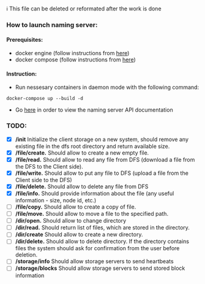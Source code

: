 :information_source: This file can be deleted or reformated after the work is done

### How to launch naming server:
#### Prerequisites:
* docker engine (follow instructions from [here](https://docs.docker.com/get-docker/))
* docker compose (follow instructions from [here](https://docs.docker.com/compose/install/))
#### Instruction:
* Run nessesary containers in daemon mode with the following command:
```
docker-compose up --build -d 
```
* Go [here](http://127.0.0.1/docs) in order to view the naming server API documentation

### TODO:
* [x] **/init** Initialize the client storage on a new system, should remove any existing file in the dfs root directory and return available size.
* [x] **/file/create.** Should allow to create a new empty file.
* [x] **/file/read.** Should allow to read any file from DFS (download a file from the DFS to the Client side).
* [x] **/file/write.** Should allow to put any file to DFS (upload a file from the Client side to the DFS)
* [x] **/file/delete.** Should allow to delete any file from DFS
* [x] **/file/info.** Should provide information about the file (any useful information - size, node id, etc.)
* [ ] **/file/copy.** Should allow to create a copy of file.
* [ ] **/file/move.** Should allow to move a file to the specified path.
* [ ] **/dir/open.** Should allow to change directory
* [ ] **/dir/read.** Should return list of files, which are stored in the directory.
* [ ] **/dir/create** Should allow to create a new directory.
* [ ] **/dir/delete.** Should allow to delete directory.  If the directory contains files the system should ask for confirmation from the user before deletion.
* [ ] **/storage/info** Should allow storage servers to send heartbeats
* [ ] **/storage/blocks** Should allow storage servers to send stored block information